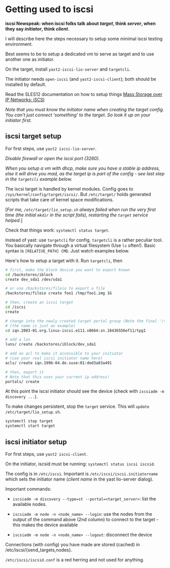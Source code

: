 # Getting used to iscsi

**iscsi Newspeak: when iscsi folks talk about *target*, think *server*,
when they say *initiator*, think *client*.**

I will describe here the steps necessary to setup some minimal iscsi testing
environment.

Best seems to be to setup a dedicated vm to serve as target and to use another one
as initiator.

On the target, install `yast2-iscsi-lio-server` and `targetcli`.

The initiator needs `open-iscsi` (and `yast2-iscsi-client`); both should
be installed by default.

Read the SLES12 documentation on how to setup things
[Mass Storage over IP Networks: iSCSI](https://www.suse.com/documentation/sles-12/stor_admin/data/cha_iscsi.html)

*Note that you must know the initiator name when creating the target config.
You can't just connect 'something' to the target. So look it up on your
initiator first.*

## iscsi target setup

For first steps, use `yast2 iscsi-lio-server`.

*Disable firewall or open the iscsi port (3260).*

*When you setup a vm with dhcp, make sure you have a stable ip address, else it
will drive you mad, as the target ip is part of the config - see last step in the
`targetcli` example below.*

The iscsi target is handled by kernel modules. Config goes to `/sys/kernel/config/target/iscsi/`.
But `/etc/target/` holds generated scripts that take care of kernel space modifications. 

[*For me, `/etc/target/lio_setup.sh` always failed when run the very first time
(the initial `mkdir` in the script fails), restarting the `target` service helped.*]

Check that things work: `systemctl status target`.

Instead of yast: use `targetcli` for config. `targetcli` is a rather
peculiar tool. You basically navigate through a virtual filesystem (Use `ls` often!).
Basic syntax is `[RELATIVE_PATH] CMD`. Just watch examples below.

Here's how to setup a target with it. Run `targetcli`, then

```sh
# first, make the block device you want to export known
cd /backstores/iblock
create dev_sda1 /dev/sda1

# or use /backstores/fileio to export a file
/backstores/fileio create foo1 /tmp/foo1.img 1G

# then, create an iscsi target
cd /iscsi
create

# change into the newly created target portal group (Note the final '/tpg1'!)
# (the name is just an example)
cd iqn.2003-01.org.linux-iscsi.e111.x8664:sn.18436556ef11/tpg1

# add a lun
luns/ create /backstores/iblock/dev_sda1

# add an acl to make it accessible to your initiator
# (use your real iscsi initiator name here)
acls/ create iqn.1996-04.de.suse:01:ded3a83a491

# then, export it
# Note that this uses your current ip address!
portals/ create
```

At this point the iscsi initiator should see the device (check with `iscsiadm -m discovery ...`).

To make changes persistent, stop the `target` service. This will `update /etc/target/lio_setup.sh`.

``` sh
systemctl stop target
systemctl start target
```

## iscsi initiator setup

For first steps, use `yast2 iscsi-client`.

On the initiator, iscsid must be running: `systemctl status iscsi iscsid`.

The config is in `/etc/iscsi`. Important is `/etc/iscsi/iscsi.initiatorname`
which sets the initiator name (*client name* in the yast lio-server dialog).

Important commands:

- `iscsiadm -m discovery --type=st --portal=<target_server>`: list the available nodes.

- `iscsiadm -m node -n <node_name> --login`: use the nodes from the output of the command above
(2nd column) to connect to the target - this makes the device available

- `iscsiadm -m node -n <node_name> --logout`: disconnect the device

Connections (with config) you have made are stored (cached) in /etc/iscsi/{send_targets,nodes}.

`/etc/iscsi/iscsid.conf` is a red herring and not used for anything.

